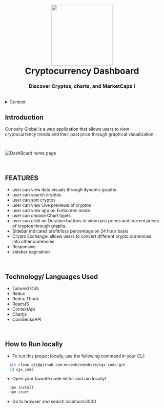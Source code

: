 <h1 align="center">
  <br />
  <a href="https://ftx.com/">
      <img src="https://bitcoin.org/img/icons/logotop.svg?1712660896" width="200"/>
  </a>
  <br/>
  Cryptocurrency Dashboard
  <h3 align="center">
    Discover Cryptos, charts, and MarketCaps !
</h3>

<br/>


<!-- TABLE OF CONTENTS -->
<details>
    <summary>Content</summary>
    <ol>
        <li><a href="#introduction">Introduction</a></li>
        <li><a href="#features">Features</a></li>
        <li><a href="#technology-languages-used">Technology/ Languages Used</a></li>
        <li><a href="#how-to-run-locally">How to Run Locally</a></li>
        <li><a href="#how-to-contribute">How to Contribute</a></li>
    </ol>
</details>

<!-- Project Introduction -->
## **Introduction**
<p>
    Curiosity Global is a web application that allows users to view cryptocurrency trends and their past price through graphical visualization.</p>
<br />

![DashBoard home page](https://bitcoin.org/img/icons/logotop.svg?1712660896)

<br />
<!-- FEATURES -->

## **FEATURES**
- user can view data visuals through dynamic graphs
- user can search cryptos 
- user can sort cryptos
- user can view Live previews of cryptos
- user can view app on Fullscreen mode
- user can choose Chart types
- user can click on Duration buttons to view past prices and current prices of cryptos through graphs. 
- Sidebar indicates profit/loss percentage on 24 hour basis
- Crypto Exchange: allows users to convert different crypto currencies into other currencies
- Responsive
- sidebar pagination

<br />

<!-- BUILT WITH -->

## **Technology/ Languages Used**

- Tailwind CSS
- Redux
- Redux Thunk
- ReactJS
- ContextApi
- Chartjs
- CoinGeckoAPI

<br />
<!-- HOW TO RUN LOCALLY -->

## **How to Run locally**
- To run this project locally, use the following command in your CLI:

```bash
  git clone git@github.com:mukeshcodeshere/cgx_code.git
  cd cgx_code
```
- Open your favorite code editor and run locally!
```bash
  npm install
  npm start
```
- Go to browser and search localhost:3000

<br />
